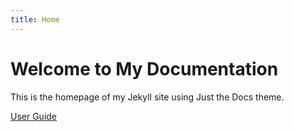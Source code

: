 ```yaml
---
title: Home
---
```


# Welcome to My Documentation

This is the homepage of my Jekyll site using Just the Docs theme.


[User Guide](docs/guide.md)
